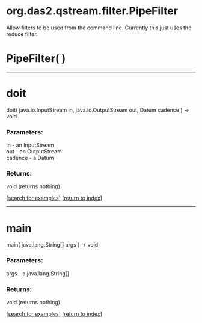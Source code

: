 # org.das2.qstream.filter.PipeFilter

Allow filters to be used from the command line.  Currently this just uses the reduce filter.

# PipeFilter( )


***
<a name="doit"></a>
# doit
doit( java.io.InputStream in, java.io.OutputStream out, Datum cadence ) &rarr; void



### Parameters:
in - an InputStream
<br>out - an OutputStream
<br>cadence - a Datum

### Returns:
void (returns nothing)


<a href="https://github.com/autoplot/dev/search?q=doit&unscoped_q=doit">[search for examples]</a>
<a href="https://github.com/autoplot/documentation/blob/master/javadoc/index-all.md">[return to index]</a>

***
<a name="main"></a>
# main
main( java.lang.String[] args ) &rarr; void



### Parameters:
args - a java.lang.String[]

### Returns:
void (returns nothing)


<a href="https://github.com/autoplot/dev/search?q=main&unscoped_q=main">[search for examples]</a>
<a href="https://github.com/autoplot/documentation/blob/master/javadoc/index-all.md">[return to index]</a>

